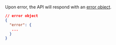 Upon error, the API will respond with an [error object](/errors).

```json
// error object
{
  "error": {
   ...
  }
}
```